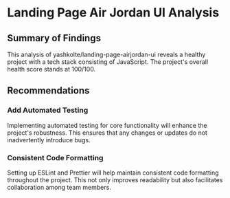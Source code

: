 # Landing Page Air Jordan UI Analysis

## Summary of Findings

This analysis of yashkolte/landing-page-airjordan-ui reveals a healthy project with a tech stack consisting of JavaScript. The project's overall health score stands at 100/100.

## Recommendations

### Add Automated Testing

Implementing automated testing for core functionality will enhance the project's robustness. This ensures that any changes or updates do not inadvertently introduce bugs.

### Consistent Code Formatting

Setting up ESLint and Prettier will help maintain consistent code formatting throughout the project. This not only improves readability but also facilitates collaboration among team members.